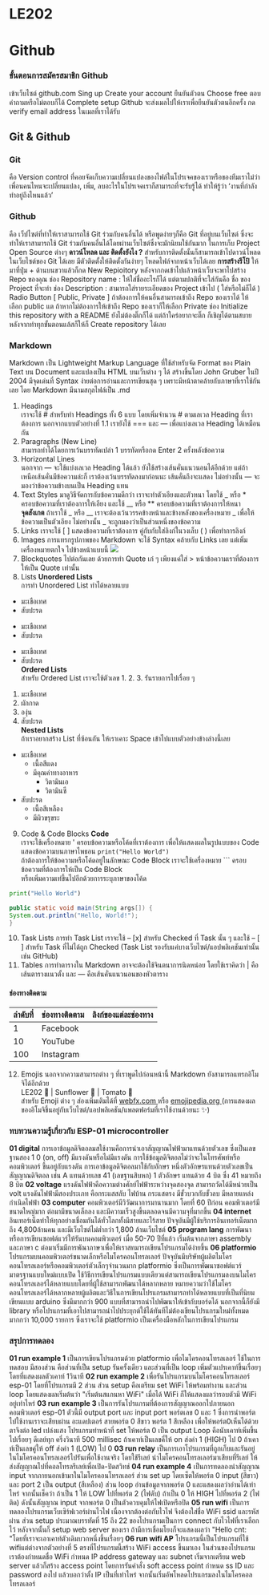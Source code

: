 # LE202
# Github
### ขั้นตอนการสมัครสมาชิก Github
เข้าเว็บไซต์ github.com
Sing up
Create your account
ยืนยันตัวตน
Choose free
ตอบคำถามหรือไม่ตอบก็ได้
Complete setup
Github จะส่งเมลไปให้เราเพื่อยืนยันตัวตนอีกครั้ง
กด verify email address ในเมลที่เราได้รับ
## Git & Github
### Git
คือ Version control ที่คอยจัดเก็บความเปลี่ยนแปลงของไฟล์ในโปรเจคของเราหรือของทีมเราไม่ว่าเพื่อนคนไหนจะเปลี่ยนแปลง, เพิ่ม, ลบอะไรในโปรเจคเราก็สามารถที่จะรับรู้ได้ ทำให้รู้ว่า ‘งานที่กำลังทำอยู่ถึงไหนแล้ว’
### Github
คือ เว็ปไซต์ที่ทำให้เราสามารถใช้ Git ร่วมกับคนอื่นได้ หรือพูดง่ายๆก็คือ Git ที่อยู่บนเว็บไซต์ ซึ่งจะทำให้เราสามารถใช้ Git ร่วมกับคนอื่นได้โดยผ่านเว็บไซต์ซึ่งจะมักนิยมใช้กันมาก ในการเก็บ Project Open Source ต่างๆ **ดาวน์โหลด และ ติดตั้งยังไง ?** สำหรับการติดตั้งนั้นก็สามารถเข้าไปดาวน์โหลดในเว็บไซต์ของ Git ได้เลย มีตัวติดตั้งให้ติดตั้งกันง่ายๆ โหลดไฟล์จากหน้าเว็บได้เลย **การสร้างรีโป้** ให้มาที่ปุ่ม + ด้านบนขวาแล้วก็กด New Repioitory หลังจากกดเข้าไปแล้วหน้าเว็บจะพาไปสร้าง Repo ของคุณ ช่อง Repository name : ให้ใส่ชื่ออะไรก็ได้ แต่ตามปกติที่จะใส่กันคือ ชื่อ ของ Project ที่จะทำ ช่อง Description : สามารถใส่รายระเอียดของ Project เข้าไป ( ใส่หรือไม่ก็ได้ ) Radio Button [ Public, Private ] ถ้าต้องการให้คนอื่นสามารถเข้าถึง Repo ของเราได้ ให้เลือก public แต ถ้าหากไม่ต้องการให้เข้าถึง Repo ของเราก็ให้เลือก Private ช่อง Initialize this repository with a README ยังไม่ต้องติ๊กก็ได้ แต่ถ้าใคร่อยากจะติ๊ก ก็เชิญได้ตามสบาย หลังจากทำทุกขั้นตอนแล้สก็ให้ก็ Create repository ได้เลย
### Markdown
Markdown เป็น Lightweight Markup Language ที่ใช้สำหรับจัด Format ของ Plain Text บน Document และแปลงเป็น HTML บนเว็บต่าง ๆ ได้ สร้างขึ้นโดย John Gruber ในปี 2004 มีจุดเด่นที่ Syntax ง่ายต่อการอ่านและการเขียนสุด ๆ เพราะมีหน้าตาคล้ายกับภาษาที่เราใช้กันเลย โดย Markdown มีนามสกุลไฟล์เป็น .md  
1. Headings  
เราจะใช้ # สำหรับทำ Headings ทั้ง 6 แบบ โดยเพิ่มจำนวน # ตามเลเวล Heading ที่เราต้องการ นอกจากแบบตัวอย่างที่ 1.1 เรายังใช้ === และ — เพื่อแบ่งเลเวล Heading ได้เหมือนกัน  
2. Paragraphs (New Line)  
สามารถทำได้โดยการเว้นบรรทัดเปล่า 1 บรรทัดหรือกด Enter 2 ครั้งหลังข้อความ  
3. Horizontal Lines  
นอกจาก — จะใช้แบ่งเลเวล Heading ได้แล้ว ยังใช้สร้างเส้นคั่นแนวนอนได้อีกด้วย แต่ถ้าเหนือเส้นคั่นมีข้อความล่ะก็ เราต้องเว้นบรรทัดลงมาก่อนนะ เส้นคั่นถึงจะแสดง ไม่อย่างนั้น — จะมองว่าข้อความข้างบนเป็น Heading แทน  
4. Text Styles
มาดูวิธีจัดการกับข้อความดีกว่า เราจะทำตัวเอียงและตัวหนา โดยใช้ _ หรือ * ครอบข้อความที่เราต้องการให้เอียง และใช้ __ หรือ ** ครอบข้อความที่เราต้องการให้หนา  
**จุดสังเกต** ถ้าเราใช้ _ หรือ __ เราจะต้องเว้นวรรคข้างหน้าและข้างหลังของเครื่องหมาย _ เพื่อให้ข้อความเป็นตัวเอียง ไม่อย่างนั้น _ จะถูกมองว่าเป็นส่วนหนึ่งของข้อความ  
5. Links
เราจะใช้ [ ] แสดงข้อความที่เราต้องการ คู่กับกับใส่ลิงก์ในวงเล็บ ( ) เพื่อทำการลิงก์  
6. Images
การแทรกรูปภาพของ Markdown จะใช้ Syntax คล้ายกับ Links เลย แต่เพิ่มเครื่องหมายตกใจ ไปข้างหน้าแบบนี้ ![ ]( )  
7. Blockquotes
ไปต่อกันเลย ด้วยการทำ Quote เก๋ ๆ เพียงแค่ใส่ > หน้าข้อความเราที่ต้องการให้เป็น Quote เท่านั้น  
8. Lists
**Unordered Lists**  
การทำ Unordered List ทำได้หลายแบบ  
* มะเขือเทศ
* สับปะรด
- มะเขือเทศ
- สับปะรด
+ มะเขือเทศ
+ สับปะรด  
**Ordered Lists**  
สำหรับ Ordered List เราจะใช้ตัวเลข 1. 2. 3. รันรายการไปเรื่อย ๆ
1. มะเขือเทศ
2. ผักกาด
3. องุ่น
4. สับปะรด  
**Nested Lists**  
ถ้าเราอยากสร้าง List ที่ซ้อนกัน ให้เราเคาะ Space เข้าไปแบบตัวอย่างข้างล่างนี้เลย
* มะเขือเทศ
  * เนื้อสีแดง
  * มีคุณค่าทางอาหาร
    * วิตามินเอ
    * วิตามินซี
* สับปะรด
  * เนื้อสีเหลือง
  * มีผิวขรุขระ  
9. Code & Code Blocks
**Code**  
เราจะใช้เครื่องหมาย ' ครอบข้อความหรือโค้ดที่เราต้องการ เพื่อให้แสดงผลในรูปแบบของ Code  
แสดงข้อความบนภาษาไพธอน `print("Hello World")`  
ถ้าต้องการให้ข้อความหรือโค้ดอยู่ในลักษณะ Code Block เราจะใช้เครื่องหมาย ``` ครอบข้อความที่ต้องการให้เป็น Code Block  
หรือเพิ่มความเท่ขึ้นไปอีกด้วยการระบุภาษาของโค้ด  
```python
print("Hello World") 
```

```java
public static void main(String args[]) {
System.out.println("Hello, World!");
}
```
10. Task Lists
การทำ Task List เราจะใช้ – [x] สำหรับ Checked ที่ Task นั้น ๆ และใช้ – [ ] สำหรับ Task ที่ไม่ได้ถูก Checked
(Task List รองรับแค่บางเว็บไซต์/แอปพลิเคชันเท่านั้น เช่น GitHub)  
11. Tables
การทำตารางใน Markdown อาจจะต้องใช้จินตนาการนิดหน่อย โดยใช้เราคิดว่า | คือเส้นตารางแนวตั้ง และ — คือเส้นคั่นแนวนอนของหัวตาราง  
#### ช่องทางติดตาม

| ลำดับที่ | ช่องทางติดตาม | ลิงก์ของแต่ละช่องทาง |
| ---- | ---- | ---- |
| 1 | Facebook |  |
| 10 | YouTube |  |
| 100 | Instagram |  |

12. Emojis
นอกจากความสามารถต่าง ๆ ที่เราพูดไปก่อนหน้านี้ Markdown ยังสามารถแทรกอิโมจิได้อีกด้วย  
LE202 :t-rex: | Sunflower :sunflower: | Tomato :tomato:  
สำหรับ Emoji ต่าง ๆ ส่องเพิ่มเติมได้ที่ [ webfx.com ](https://www.webfx.com/tools/emoji-cheat-sheet/) หรือ [ emojipedia.org ](https://emojipedia.org/) (การแสดงผลของอิโมจิขึ้นอยู่กับเว็บไซต์/แอปพลิเคชัน/แพลตฟอร์มที่เราใช้งานด้วยนะ ✨)
### ทบทวนความรู้เกี่ยวกับ ESP-01 microcontroller
**01 digital** การเอาข้อมูลดิจิตอลมสใช้งานคือการนำเอาสัญญาณไฟฟ้ามาแทนด้วยตัวเลข ซึ่งเป็นเลขฐานสอง 1 0 (on, off) มีแรงดันหรือไม่มีแรงดัน การใช้ข้อมูลดิจิตอลไม่ว่าจะในโทรศัพท์หรือคอมพิวเตอร์ ขึ้นอยู่กับแรงดัน การเอาข้อมูลดิจิตอลมาใช้กับอักษร หนึ่งตัวอักษรแทนด้วยตัวเลขเป็นสัญญาณดิจิตอล เช่น A แทนด้วยเลข 41 (เลขฐานสิบหก) 1 ตัวอักษร แทนด้วย 4 บิต ซึ่ง 41 หมายถึง 8 บิต
**02 voltage** แรงดันไฟฟ้าคือความต่างศักย์ไฟฟ้าระหว่างจุดสองจุด สามารถวัดได้มีหน่วยเป็น volt แรงดันไฟฟ้ามีสองประเภท คือกระแสสลับ ไฟบ้าน กระแสตรง มีขั้วบวกกับขั้วลบ มีหลายแหล่งกำเนิดไฟฟ้า
**03 computer** คอมพิวเตอร์มีวิวัฒนาการมานานมาก โดยที่ 60 ปีก่อน คอมพิวเตอร์มีขนาดใหญ่มาก ต่อมามีขนาดเล็กลง และมีความเร็วสูงขึ้นตลอดจนมีความจุที่มากขึ้น
**04 internet** อินเทอร์เน็ตทำให้ทุกอย่างเชื่อมกันได้ทั่วโลกทั้งมีสายและไร้สาย ปัจจุบันมีผู้ใช้บริการอินเทอร์เน็ตมากถึง 4,800ล้านคน และมีเว็บไซต์ไม่ต่ำกว่า 1,800 ล้านเว็บไซต์
**05 program lang** การพัฒนาหรือการเขียนซอฟต์แวร์ให้รันบนคอมพิวเตอร์ เมื่อ 50-70 ปีที่แล้ว เริ่มต้นจากภาษา assembly และภาษา c ต่อมาเริ่มมีการพัณาภาษาเพื่อให้เราสทมารถเขียนโปรแกรมได้ง่ายขึ้น
**06 platformio** โปรแกรมบนคอมพิวเตอร์ขนาดเล็กหรือไมโครคอนโทรลเลอร์ ปัจจุบันมีบริษัทผู้ผลิตไมโครคอนโทรลเลอร์หรือคอมพิวเตอร์ตัวเล็กๆจำนวนมาก platformio ซึ่งเป็นการพัฒนาซอฟต์แวร์มาตรฐานแบบใหม่แบบเปิด ใช้วิธีการเขียนโปรแกรมแบบเดียวแต่สามารถเขียนโปรแกรมลงบนไมโครคอนโทรลเลอร์ได้หลายแบบโดยที่ผู้ใช้สามารถพัฒนาได้หลากหลาย หมายความว่าใช้ไมโครคอนโทรลเลอร์ได้หลากหลายผู้ผลิตและวิธีในการเขียนโปรแกรมสามารถทำได้หลายแบบที่เป็นที่นิยมเขียนแบบ arduino ซึ่งมีมากกว่า 900 แบบที่สามารถนำไปพัฒนาให้เข้ากับบอร์ดได้ นอกจากนี้ก็ยังมี library หรือโปรแกรมที่เอาไปสามารถนำไปประยุกต์ใช้ได้ทันทีไม่ต้องเขียนโปรแกรมใหม่ทั้งหมดมากกว่า 10,000 รายการ ซึ่งเราจะใช้ platformio เป็นเครื่องมือหลักในการเขียนโปรแกรม
### สรุปการทดลอง
**01 run example 1** เป็นการเขียนโปรแกรมด้วย platformio เพื่อไมโครคอนโทรลเลอร์ ใช้ในการทดสอบ มีสองส่วน คือส่วนที่เป็น setup รันครั้งเดียว และส่วนที่เป็น loop เพิ่มตัวแปรเคาท์ขึ้นเรื่อยๆ โดยที่แสดงผลตัวเคาท์ 1วินาที
**02 run example 2** เพื่อรันโปรแกรมบนไมโครคอนโทรลเลอร์ esp-01 โดยที่โปรแกรมมี 2 ส่วน ส่วน setup คือเตรียม set WiFi ให้พร้อมทำงาน และส่วน loop โดยแสดงผลเริ่มต้นว่า "เริ่มต้นสแกนหา WiFi" เมื่อได้ WiFi ก็ให้แสดงผลว่ารอบตัวมี WiFi อยู่เท่าไหร่
**03 run example 3** เป็นการรันโปรแกรมที่ต้องการสัญญาณออกไปภายนอกคอมพิวเตอร์ esp-01 ตัวนี้มี output port และ input port พอร์ตเลข 0 และ 1 ซึ่งการนำพอร์ตไปใช้งานเราจะเสียบผ่าน อะแดปเตอร์ สายพอร์ต 0 สีขาว พอร์ต 1 สีเหลือง เพื่อให้พอร์ต0เห็นได้ด้วยตาจึงต่อ led เปล่งแสง โปรแกรมทำหน้าที่ set ให้พอร์ต 0 เป็น output Loop คือนับเคาท์เพิ่มขึ้นไปเรื่อยๆ ดีเลย์ทุก ครึ่งวินาที 500 millisec ถ้าเคาท์เป็นเลขคี่ให้ on ส่งค่า 1 (HIGH) ไป 0 ถ้าเคาท์เป็นเลขคู่ให้ off ส่งค่า 1 (LOW) ไป 0
**03 run relay** เป็นการเอาโปรแกรมที่ถูกเก็บและรันอยู่ในไมโครคอนโทรลเลอร์ไปรันเพื่อใช้งานจริง โดยใช้รีเลย์ นำไมโครคอนโทรลเลอร์มาเสียบที่รีเลย์ ให้ส่งสัญญาณไปที่คอลโทรลรีเลย์เพื่อเปิด-ปิดสวิทช์
**04 run example 4** เป็นการทดลองนำสัญญาณ input จากภายนอกเข้ามาในไมโครคอนโทรลเลอร์ ส่วน set up โดยเซ็ตให้พอร์ต 0 input (สีขาว) และ port 2 เป็น output (สีเหลือง) ส่วน loop อ่านข้อมูลจากพอร์ต 0 และแสดงผลว่าอ่านได้เท่าไหร่ จากนั้นเช็คว่า ถ้าเป็น 1 ให้ LOW ไปที่พอร์ต 2 (ไฟดับ) ถ้าเป็น 0 ให้ HIGH ไปที่พอร์ต 2 (ไฟติด) ดังนั้นสัญญาณ input จากพอร์ต 0 เป็นตัวควบคุมให้ไฟเปิดหรือปิด
**05 run wifi** เป็นการทดลองโปรแกรมเว็บเซิร์ฟเวอร์ผ่านไวไฟ เนื่องจากต้องต่อกับไวไฟ จึงต้องใส่ชื่อ WiFi ssid และรหัสผ่าน  ส่วน setup ประมาณบรรทัดที่ 15 ถึง 22 ของโปรแกรมเป็นการ connect กับไวไฟที่เราเลือกไว้ หลังจากนั้นก็ setup web server ของเรา ถ้ามีการเชื่อมโยงก็จะแสดงผลว่า "Hello cnt: "โดยที่เราจะเอาเคาท์ตัวเดิมบวกหนึ่งขึ้นเรื่อยๆ
**06 run wifi AP** โปรแกรมนี้เป็นโปรแกรมที่ใช้ wifiแต่ต่างจากตัวอย่างที่ 5 ตรงที่โปรแกรมนี้สร้าง WiFi access ขึ้นมาเอง ในส่วนของโปรแกรมเราต้องกำหนดชื่อ WiFi กำหนด IP address gateway และ subnet เริ่มจากเตรียม web server แล้วก็สร้าง access point โดยการรันคำสั่ง soft access point กำหนด ss ID และ password ลงไป แล้วบอกว่าตั้ง IP เป็นที่เท่าไหร่ จากนั้นเริ่มอัพโหลดโปรแกรมลงในไมโครคอลโทรลเลอร์ 
